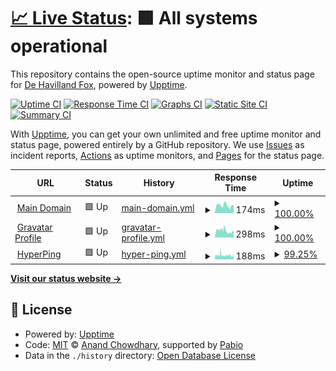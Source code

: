 # [📈 Live Status](https://rainbowkillah.github.io/upptime): <!--live status--> **🟩 All systems operational**

This repository contains the open-source uptime monitor and status page for [De Havilland Fox](rainbowsmokeofficial.com), powered by [Upptime](https://github.com/upptime/upptime).

[![Uptime CI](https://github.com/rainbowkillah/upptime/workflows/Uptime%20CI/badge.svg)](https://github.com/rainbowkillah/upptime/actions?query=workflow%3A%22Uptime+CI%22)
[![Response Time CI](https://github.com/rainbowkillah/upptime/workflows/Response%20Time%20CI/badge.svg)](https://github.com/rainbowkillah/upptime/actions?query=workflow%3A%22Response+Time+CI%22)
[![Graphs CI](https://github.com/rainbowkillah/upptime/workflows/Graphs%20CI/badge.svg)](https://github.com/rainbowkillah/upptime/actions?query=workflow%3A%22Graphs+CI%22)
[![Static Site CI](https://github.com/rainbowkillah/upptime/workflows/Static%20Site%20CI/badge.svg)](https://github.com/rainbowkillah/upptime/actions?query=workflow%3A%22Static+Site+CI%22)
[![Summary CI](https://github.com/rainbowkillah/upptime/workflows/Summary%20CI/badge.svg)](https://github.com/rainbowkillah/upptime/actions?query=workflow%3A%22Summary+CI%22)

With [Upptime](https://upptime.js.org), you can get your own unlimited and free uptime monitor and status page, powered entirely by a GitHub repository. We use [Issues](https://github.com/rainbowkillah/upptime/issues) as incident reports, [Actions](https://github.com/rainbowkillah/upptime/actions) as uptime monitors, and [Pages](https://rainbowkillah.github.io/upptime) for the status page.

<!--start: status pages-->
<!-- This summary is generated by Upptime (https://github.com/upptime/upptime) -->
<!-- Do not edit this manually, your changes will be overwritten -->
<!-- prettier-ignore -->
| URL | Status | History | Response Time | Uptime |
| --- | ------ | ------- | ------------- | ------ |
| <img alt="" src="https://icons.duckduckgo.com/ip3/rainbowsmokeofficial.com.ico" height="13"> [Main Domain](https://rainbowsmokeofficial.com) | 🟩 Up | [main-domain.yml](https://github.com/rainbowkillah/upptime/commits/HEAD/history/main-domain.yml) | <details><summary><img alt="Response time graph" src="./graphs/main-domain/response-time-week.png" height="20"> 174ms</summary><br><a href="https://rainbowkillah.github.io/upptime/history/main-domain"><img alt="Response time 161" src="https://img.shields.io/endpoint?url=https%3A%2F%2Fraw.githubusercontent.com%2Frainbowkillah%2Fupptime%2FHEAD%2Fapi%2Fmain-domain%2Fresponse-time.json"></a><br><a href="https://rainbowkillah.github.io/upptime/history/main-domain"><img alt="24-hour response time 145" src="https://img.shields.io/endpoint?url=https%3A%2F%2Fraw.githubusercontent.com%2Frainbowkillah%2Fupptime%2FHEAD%2Fapi%2Fmain-domain%2Fresponse-time-day.json"></a><br><a href="https://rainbowkillah.github.io/upptime/history/main-domain"><img alt="7-day response time 174" src="https://img.shields.io/endpoint?url=https%3A%2F%2Fraw.githubusercontent.com%2Frainbowkillah%2Fupptime%2FHEAD%2Fapi%2Fmain-domain%2Fresponse-time-week.json"></a><br><a href="https://rainbowkillah.github.io/upptime/history/main-domain"><img alt="30-day response time 166" src="https://img.shields.io/endpoint?url=https%3A%2F%2Fraw.githubusercontent.com%2Frainbowkillah%2Fupptime%2FHEAD%2Fapi%2Fmain-domain%2Fresponse-time-month.json"></a><br><a href="https://rainbowkillah.github.io/upptime/history/main-domain"><img alt="1-year response time 161" src="https://img.shields.io/endpoint?url=https%3A%2F%2Fraw.githubusercontent.com%2Frainbowkillah%2Fupptime%2FHEAD%2Fapi%2Fmain-domain%2Fresponse-time-year.json"></a></details> | <details><summary><a href="https://rainbowkillah.github.io/upptime/history/main-domain">100.00%</a></summary><a href="https://rainbowkillah.github.io/upptime/history/main-domain"><img alt="All-time uptime 100.00%" src="https://img.shields.io/endpoint?url=https%3A%2F%2Fraw.githubusercontent.com%2Frainbowkillah%2Fupptime%2FHEAD%2Fapi%2Fmain-domain%2Fuptime.json"></a><br><a href="https://rainbowkillah.github.io/upptime/history/main-domain"><img alt="24-hour uptime 100.00%" src="https://img.shields.io/endpoint?url=https%3A%2F%2Fraw.githubusercontent.com%2Frainbowkillah%2Fupptime%2FHEAD%2Fapi%2Fmain-domain%2Fuptime-day.json"></a><br><a href="https://rainbowkillah.github.io/upptime/history/main-domain"><img alt="7-day uptime 100.00%" src="https://img.shields.io/endpoint?url=https%3A%2F%2Fraw.githubusercontent.com%2Frainbowkillah%2Fupptime%2FHEAD%2Fapi%2Fmain-domain%2Fuptime-week.json"></a><br><a href="https://rainbowkillah.github.io/upptime/history/main-domain"><img alt="30-day uptime 100.00%" src="https://img.shields.io/endpoint?url=https%3A%2F%2Fraw.githubusercontent.com%2Frainbowkillah%2Fupptime%2FHEAD%2Fapi%2Fmain-domain%2Fuptime-month.json"></a><br><a href="https://rainbowkillah.github.io/upptime/history/main-domain"><img alt="1-year uptime 100.00%" src="https://img.shields.io/endpoint?url=https%3A%2F%2Fraw.githubusercontent.com%2Frainbowkillah%2Fupptime%2FHEAD%2Fapi%2Fmain-domain%2Fuptime-year.json"></a></details>
| <img alt="" src="https://icons.duckduckgo.com/ip3/rnbwsmk.live.ico" height="13"> [Gravatar Profile](https://rnbwsmk.live) | 🟩 Up | [gravatar-profile.yml](https://github.com/rainbowkillah/upptime/commits/HEAD/history/gravatar-profile.yml) | <details><summary><img alt="Response time graph" src="./graphs/gravatar-profile/response-time-week.png" height="20"> 298ms</summary><br><a href="https://rainbowkillah.github.io/upptime/history/gravatar-profile"><img alt="Response time 330" src="https://img.shields.io/endpoint?url=https%3A%2F%2Fraw.githubusercontent.com%2Frainbowkillah%2Fupptime%2FHEAD%2Fapi%2Fgravatar-profile%2Fresponse-time.json"></a><br><a href="https://rainbowkillah.github.io/upptime/history/gravatar-profile"><img alt="24-hour response time 518" src="https://img.shields.io/endpoint?url=https%3A%2F%2Fraw.githubusercontent.com%2Frainbowkillah%2Fupptime%2FHEAD%2Fapi%2Fgravatar-profile%2Fresponse-time-day.json"></a><br><a href="https://rainbowkillah.github.io/upptime/history/gravatar-profile"><img alt="7-day response time 298" src="https://img.shields.io/endpoint?url=https%3A%2F%2Fraw.githubusercontent.com%2Frainbowkillah%2Fupptime%2FHEAD%2Fapi%2Fgravatar-profile%2Fresponse-time-week.json"></a><br><a href="https://rainbowkillah.github.io/upptime/history/gravatar-profile"><img alt="30-day response time 335" src="https://img.shields.io/endpoint?url=https%3A%2F%2Fraw.githubusercontent.com%2Frainbowkillah%2Fupptime%2FHEAD%2Fapi%2Fgravatar-profile%2Fresponse-time-month.json"></a><br><a href="https://rainbowkillah.github.io/upptime/history/gravatar-profile"><img alt="1-year response time 330" src="https://img.shields.io/endpoint?url=https%3A%2F%2Fraw.githubusercontent.com%2Frainbowkillah%2Fupptime%2FHEAD%2Fapi%2Fgravatar-profile%2Fresponse-time-year.json"></a></details> | <details><summary><a href="https://rainbowkillah.github.io/upptime/history/gravatar-profile">100.00%</a></summary><a href="https://rainbowkillah.github.io/upptime/history/gravatar-profile"><img alt="All-time uptime 100.00%" src="https://img.shields.io/endpoint?url=https%3A%2F%2Fraw.githubusercontent.com%2Frainbowkillah%2Fupptime%2FHEAD%2Fapi%2Fgravatar-profile%2Fuptime.json"></a><br><a href="https://rainbowkillah.github.io/upptime/history/gravatar-profile"><img alt="24-hour uptime 100.00%" src="https://img.shields.io/endpoint?url=https%3A%2F%2Fraw.githubusercontent.com%2Frainbowkillah%2Fupptime%2FHEAD%2Fapi%2Fgravatar-profile%2Fuptime-day.json"></a><br><a href="https://rainbowkillah.github.io/upptime/history/gravatar-profile"><img alt="7-day uptime 100.00%" src="https://img.shields.io/endpoint?url=https%3A%2F%2Fraw.githubusercontent.com%2Frainbowkillah%2Fupptime%2FHEAD%2Fapi%2Fgravatar-profile%2Fuptime-week.json"></a><br><a href="https://rainbowkillah.github.io/upptime/history/gravatar-profile"><img alt="30-day uptime 100.00%" src="https://img.shields.io/endpoint?url=https%3A%2F%2Fraw.githubusercontent.com%2Frainbowkillah%2Fupptime%2FHEAD%2Fapi%2Fgravatar-profile%2Fuptime-month.json"></a><br><a href="https://rainbowkillah.github.io/upptime/history/gravatar-profile"><img alt="1-year uptime 100.00%" src="https://img.shields.io/endpoint?url=https%3A%2F%2Fraw.githubusercontent.com%2Frainbowkillah%2Fupptime%2FHEAD%2Fapi%2Fgravatar-profile%2Fuptime-year.json"></a></details>
| <img alt="" src="https://icons.duckduckgo.com/ip3/rnbwsmk.hyperping.app.ico" height="13"> [HyperPing](https://rnbwsmk.hyperping.app) | 🟩 Up | [hyper-ping.yml](https://github.com/rainbowkillah/upptime/commits/HEAD/history/hyper-ping.yml) | <details><summary><img alt="Response time graph" src="./graphs/hyper-ping/response-time-week.png" height="20"> 188ms</summary><br><a href="https://rainbowkillah.github.io/upptime/history/hyper-ping"><img alt="Response time 189" src="https://img.shields.io/endpoint?url=https%3A%2F%2Fraw.githubusercontent.com%2Frainbowkillah%2Fupptime%2FHEAD%2Fapi%2Fhyper-ping%2Fresponse-time.json"></a><br><a href="https://rainbowkillah.github.io/upptime/history/hyper-ping"><img alt="24-hour response time 167" src="https://img.shields.io/endpoint?url=https%3A%2F%2Fraw.githubusercontent.com%2Frainbowkillah%2Fupptime%2FHEAD%2Fapi%2Fhyper-ping%2Fresponse-time-day.json"></a><br><a href="https://rainbowkillah.github.io/upptime/history/hyper-ping"><img alt="7-day response time 188" src="https://img.shields.io/endpoint?url=https%3A%2F%2Fraw.githubusercontent.com%2Frainbowkillah%2Fupptime%2FHEAD%2Fapi%2Fhyper-ping%2Fresponse-time-week.json"></a><br><a href="https://rainbowkillah.github.io/upptime/history/hyper-ping"><img alt="30-day response time 191" src="https://img.shields.io/endpoint?url=https%3A%2F%2Fraw.githubusercontent.com%2Frainbowkillah%2Fupptime%2FHEAD%2Fapi%2Fhyper-ping%2Fresponse-time-month.json"></a><br><a href="https://rainbowkillah.github.io/upptime/history/hyper-ping"><img alt="1-year response time 189" src="https://img.shields.io/endpoint?url=https%3A%2F%2Fraw.githubusercontent.com%2Frainbowkillah%2Fupptime%2FHEAD%2Fapi%2Fhyper-ping%2Fresponse-time-year.json"></a></details> | <details><summary><a href="https://rainbowkillah.github.io/upptime/history/hyper-ping">99.25%</a></summary><a href="https://rainbowkillah.github.io/upptime/history/hyper-ping"><img alt="All-time uptime 99.73%" src="https://img.shields.io/endpoint?url=https%3A%2F%2Fraw.githubusercontent.com%2Frainbowkillah%2Fupptime%2FHEAD%2Fapi%2Fhyper-ping%2Fuptime.json"></a><br><a href="https://rainbowkillah.github.io/upptime/history/hyper-ping"><img alt="24-hour uptime 98.56%" src="https://img.shields.io/endpoint?url=https%3A%2F%2Fraw.githubusercontent.com%2Frainbowkillah%2Fupptime%2FHEAD%2Fapi%2Fhyper-ping%2Fuptime-day.json"></a><br><a href="https://rainbowkillah.github.io/upptime/history/hyper-ping"><img alt="7-day uptime 99.25%" src="https://img.shields.io/endpoint?url=https%3A%2F%2Fraw.githubusercontent.com%2Frainbowkillah%2Fupptime%2FHEAD%2Fapi%2Fhyper-ping%2Fuptime-week.json"></a><br><a href="https://rainbowkillah.github.io/upptime/history/hyper-ping"><img alt="30-day uptime 99.66%" src="https://img.shields.io/endpoint?url=https%3A%2F%2Fraw.githubusercontent.com%2Frainbowkillah%2Fupptime%2FHEAD%2Fapi%2Fhyper-ping%2Fuptime-month.json"></a><br><a href="https://rainbowkillah.github.io/upptime/history/hyper-ping"><img alt="1-year uptime 99.73%" src="https://img.shields.io/endpoint?url=https%3A%2F%2Fraw.githubusercontent.com%2Frainbowkillah%2Fupptime%2FHEAD%2Fapi%2Fhyper-ping%2Fuptime-year.json"></a></details>

<!--end: status pages-->

[**Visit our status website →**](https://rainbowkillah.github.io/upptime)

## 📄 License

- Powered by: [Upptime](https://github.com/upptime/upptime)
- Code: [MIT](./LICENSE) © [Anand Chowdhary](https://anandchowdhary.com), supported by [Pabio](https://pabio.com)
- Data in the `./history` directory: [Open Database License](https://opendatacommons.org/licenses/odbl/1-0/)
